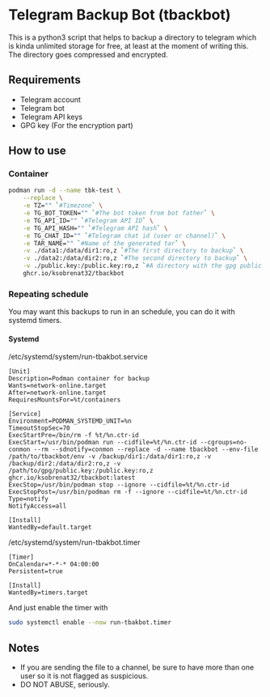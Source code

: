 # Telegram Backup Bot (tbackbot)

This is a python3 script that helps to backup a directory
 to telegram which is kinda unlimited storage for free, at
 least at the moment of writing this. The directory goes
 compressed and encrypted.

## Requirements

- Telegram account
- Telegram bot
- Telegram API keys
- GPG key (For the encryption part)

## How to use

### Container

```sh
podman run -d --name tbk-test \
    --replace \
    -e TZ="" `#Timezone` \
    -e TG_BOT_TOKEN="" `#The bot token from bot father` \
    -e TG_API_ID="" `#Telegram API ID` \
    -e TG_API_HASH="" `#Telegram API hash` \
    -e TG_CHAT_ID="" `#Telegram chat id (user or channel)` \
    -e TAR_NAME="" `#Name of the generated tar` \
    -v ./data1:/data/dir1:ro,z `#The first directory to backup` \
    -v ./data2:/data/dir2:ro,z `#The second directory to backup` \
    -v ./public.key:/public.key:ro,z `#A directory with the gpg public key` \
    ghcr.io/ksobrenat32/tbackbot
```

### Repeating schedule

You may want this backups to run in an schedule, you can do it with
systemd timers.

#### Systemd

/etc/systemd/system/run-tbakbot.service

```systemd
[Unit]
Description=Podman container for backup
Wants=network-online.target
After=network-online.target
RequiresMountsFor=%t/containers

[Service]
Environment=PODMAN_SYSTEMD_UNIT=%n
TimeoutStopSec=70
ExecStartPre=/bin/rm -f %t/%n.ctr-id
ExecStart=/usr/bin/podman run --cidfile=%t/%n.ctr-id --cgroups=no-conmon --rm --sdnotify=conmon --replace -d --name tbackbot --env-file /path/to/tbackbot/env -v /backup/dir1:/data/dir1:ro,z -v /backup/dir2:/data/dir2:ro,z -v /path/to/gpg/public.key:/public.key:ro,z ghcr.io/ksobrenat32/tbackbot:latest
ExecStop=/usr/bin/podman stop --ignore --cidfile=%t/%n.ctr-id
ExecStopPost=/usr/bin/podman rm -f --ignore --cidfile=%t/%n.ctr-id
Type=notify
NotifyAccess=all

[Install]
WantedBy=default.target
```

/etc/systemd/system/run-tbakbot.timer

```systemd
[Timer]
OnCalendar=*-*-* 04:00:00
Persistent=true

[Install]
WantedBy=timers.target
```

And just enable the timer with

```sh
sudo systemctl enable --now run-tbakbot.timer
```

## Notes

- If you are sending the file to a channel, be sure to
 have more than one user so it is not flagged as suspicious.
- DO NOT ABUSE, seriously.
